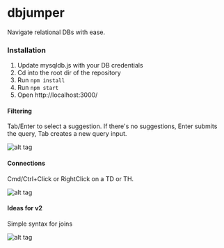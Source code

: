 dbjumper
=========
Navigate relational DBs with ease.

### Installation

1. Update mysqldb.js with your DB credentials
2. Cd into the root dir of the repository
3. Run `npm install`
4. Run `npm start`
5. Open http://localhost:3000/

#### Filtering
Tab/Enter to select a suggestion. If there's no suggestions, Enter submits the query, Tab creates a new query input.

![alt tag](https://github.com/yury-n/dbjumper/blob/master/demo/filtering.gif)

#### Connections
Cmd/Ctrl+Click or RightClick on a TD or TH.

![alt tag](https://github.com/yury-n/dbjumper/blob/master/demo/connections.gif)

#### Ideas for v2
Simple syntax for joins

![alt tag](https://github.com/yury-n/dbjumper/blob/master/demo/v2joins.png)